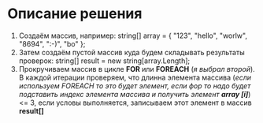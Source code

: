 # Описание решения

1. Создаём массив, например: string[] array = { "123", "hello", "worlw", "8694", ":-)", "bo" };
2. Затем создаём пустой массив куда будем складывать результаты проверок: string[] result = new string[array.Length];
3. Прокручиваем массив в цикле **FOR** или **FOREACH** (*я выбрал второй*). В каждой итерации проверяем, что длинна элемента массива (*если используем FOREACH то это будет элемент, если фор то надо будет подставить индекс элемента массива и получить элемент **array [i]***)  <= 3, если условы выполняется, записываем этот элемент в массив **result[]**

